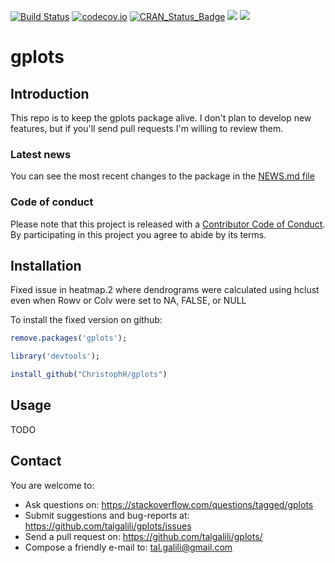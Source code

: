 
[![Build Status](https://travis-ci.org/talgalili/gplots.png?branch=master)](https://travis-ci.org/talgalili/gplots)
[![codecov.io](https://codecov.io/github/talgalili/gplots/coverage.svg?branch=master)](https://codecov.io/github/talgalili/gplots?branch=master)
[![CRAN_Status_Badge](https://www.r-pkg.org/badges/version/gplots)](https://cran.r-project.org/package=gplots)
![](https://cranlogs.r-pkg.org/badges/gplots?color=yellow)
![](https://cranlogs.r-pkg.org/badges/grand-total/gplots?color=yellowgreen)

# gplots


## Introduction

This repo is to keep the gplots package alive. I don't plan to develop new features, but if you'll send pull requests I'm willing to review them.


### Latest news

You can see the most recent changes to the package in the [NEWS.md file](https://talgalili.github.io/gplots/news/index.html)



### Code of conduct

Please note that this project is released with a [Contributor Code of Conduct](https://github.com/talgalili/gplots/blob/master/CODE_OF_CONDUCT.md). By participating in this project you agree to abide by its terms.



## Installation

Fixed issue in heatmap.2 where dendrograms were calculated using hclust even when Rowv or Colv were set to NA, FALSE, or NULL

To install the fixed version on github:

```r
remove.packages('gplots'); 

library('devtools'); 

install_github("ChristophH/gplots")

```

## Usage

TODO


## Contact

You are welcome to:

* Ask questions on: <https://stackoverflow.com/questions/tagged/gplots>
* Submit suggestions and bug-reports at: <https://github.com/talgalili/gplots/issues>
* Send a pull request on: <https://github.com/talgalili/gplots/>
* Compose a friendly e-mail to: <tal.galili@gmail.com>

